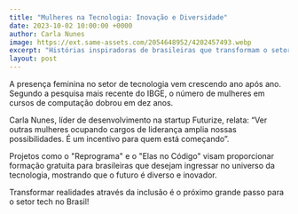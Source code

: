 ```yaml
---
title: "Mulheres na Tecnologia: Inovação e Diversidade"
date: 2023-10-02 10:00:00 +0000
author: Carla Nunes
image: https://ext.same-assets.com/2054648952/4202457493.webp
excerpt: "Histórias inspiradoras de brasileiras que transformam o setor tech."
layout: post
---
```


A presença feminina no setor de tecnologia vem crescendo ano após ano. Segundo a pesquisa mais recente do IBGE, o número de mulheres em cursos de computação dobrou em dez anos.

Carla Nunes, líder de desenvolvimento na startup Futurize, relata: “Ver outras mulheres ocupando cargos de liderança amplia nossas possibilidades. É um incentivo para quem está começando”.

Projetos como o "Reprograma" e o "Elas no Código" visam proporcionar formação gratuita para brasileiras que desejam ingressar no universo da tecnologia, mostrando que o futuro é diverso e inovador.

Transformar realidades através da inclusão é o próximo grande passo para o setor tech no Brasil!
